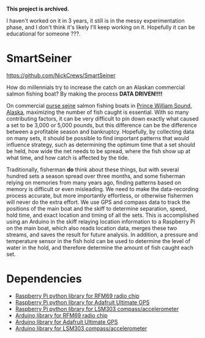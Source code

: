 **This project is archived.**

I haven't worked on it in 3 years, it still is in the messy experimentation phase, and I don't think it's likely I'll keep working on it. Hopefully it can be educational for someone ???.

# SmartSeiner

https://github.com/NickCrews/SmartSeiner

How do millennials try to increase the catch on an Alaskan commercial salmon fishing boat? By making the process **DATA DRIVEN!!!!**

On commercial [purse seine](https://en.wikipedia.org/wiki/Seine_fishing) salmon fishing boats in [Prince William Sound, Alaska](https://en.wikipedia.org/wiki/Prince_William_Sound), maximizing the number of fish caught is essential. With so many contributing factors, it can be very difficult to pin down exactly what caused a set to be 3,000 or 5,000 pounds, but this difference can be the difference between a profitable season and bankruptcy. Hopefully, by collecting data on many sets, it should be possible to find important patterns that would influence strategy, such as determining the optimum time that a set should be held, how wide the net needs to be spread, where the fish show up at what time, and how catch is affected by the tide.

Traditionally, fisherman **do** think about these things, but with several hundred sets a season spread over three months, and some fisherman relying on memories from many years ago, finding patterns based on memory is difficult or even misleading. We need to make the data-recording process accurate, but more importantly effortless, or otherwise fishermen will never do the extra effort. We use GPS and compass data to track the positions of the main boat and the skiff to determine separation, speed, hold time, and exact location and timing of all the sets. This is accomplished using an Arduino in the skiff relaying location information to a Raspberry Pi on the main boat, which also reads location data, merges these two streams, and saves the result for future analysis. In addition, a pressure and temperature sensor in the fish hold can be used to determine the level of water in the hold, and therefore determine the amount of fish caught each set.

# Dependencies
- [Raspberry Pi python library for RFM69 radio chip](https://github.com/jkittley/RFM69)
- [Raspberry Pi python library for Adafruit Ultimate GPS](https://github.com/wadda/gps3)
- [Raspberry Pi python library for LSM303 compass/accelerometer](https://github.com/adafruit/Adafruit_Python_LSM303)
- [Arduino library for RFM69 radio chip](https://github.com/LowPowerLab/RFM69)
- [Arduino library for Adafruit Ultimate GPS](https://github.com/adafruit/Adafruit_GPS)
- [Arduino library for LSM303 compass/accelerometer](https://github.com/adafruit/Adafruit_LSM303DLHC)
